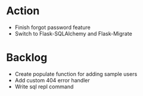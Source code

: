 Action
=======================
* Finish forgot password feature
* Switch to Flask-SQLAlchemy and Flask-Migrate

Backlog
=======================
* Create populate function for adding sample users
* Add custom 404 error handler
* Write sql repl command
